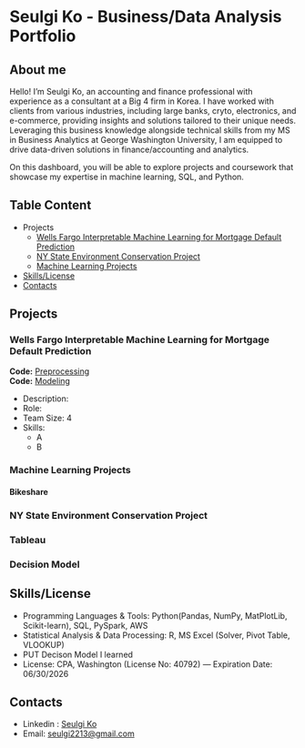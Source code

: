 # Seulgi Ko - Business/Data Analysis Portfolio 

## About me 
Hello! I’m Seulgi Ko, an accounting and finance professional with experience as a consultant at a Big 4 firm in Korea. I have worked with clients from various industries, including large banks, cryto, electronics, and e-commerce, providing insights and solutions tailored to their unique needs. Leveraging this business knowledge alongside technical skills from my MS in Business Analytics at George Washington University, I am equipped to drive data-driven solutions in finance/accounting and analytics.

On this dashboard, you will be able to explore projects and coursework that showcase my expertise in machine learning, SQL, and Python.

## Table Content 
* Projects
   * [Wells Fargo Interpretable Machine Learning for Mortgage Default Prediction](#Default)
   * [NY State Environment Conservation Project](#SQL)
   * [Machine Learning Projects](#ML)
* [Skills/License](#Skill)
* [Contacts](#Contact)

## Projects 
<a name="Default"></a>

### Wells Fargo Interpretable Machine Learning for Mortgage Default Prediction 
**Code:** [Preprocessing]() <br>
**Code:** [Modeling]()
* Description: 
* Role:
* Team Size: 4
* Skills:
    * A
    * B
      
### Machine Learning Projects 
<a name="ML"></a>

#### Bikeshare 
####

### NY State Environment Conservation Project 
<a name="SQL"></a>

### Tableau 
<a name="Tableau"></a>

### Decision Model 
<a name="DM"></a>

## Skills/License 
<a name="Skill"></a>

* Programming Languages & Tools: Python(Pandas, NumPy, MatPlotLib, Scikit-learn), SQL, PySpark, AWS
* Statistical Analysis & Data Processing: R, MS Excel (Solver, Pivot Table, VLOOKUP)
* PUT Decison Model I learned 
* License: CPA, Washington (License No: 40792) — Expiration Date: 06/30/2026

## Contacts 
<a name="Contact"></a>
* Linkedin : [Seulgi Ko](http://www.linkedin.com/in/seulgi-ko)
* Email: seulgi2213@gmail.com
